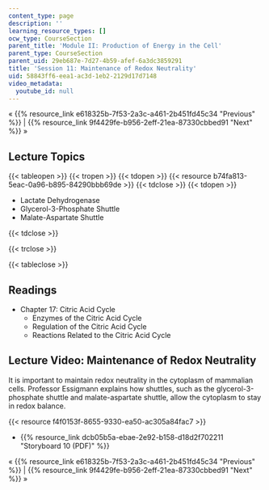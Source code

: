 ```yaml
---
content_type: page
description: ''
learning_resource_types: []
ocw_type: CourseSection
parent_title: 'Module II: Production of Energy in the Cell'
parent_type: CourseSection
parent_uid: 29eb687e-7d27-4b59-afef-6a3dc3859291
title: 'Session 11: Maintenance of Redox Neutrality'
uid: 58843ff6-eea1-ac3d-1eb2-2129d17d7148
video_metadata:
  youtube_id: null
---
```


« {{% resource_link e618325b-7f53-2a3c-a461-2b451fd45c34 "Previous" %}} | {{% resource_link 9f4429fe-b956-2eff-21ea-87330cbbed91 "Next" %}} »

Lecture Topics
--------------

{{< tableopen >}}
{{< tropen >}}
{{< tdopen >}}
{{< resource b74fa813-5eac-0a96-b895-84290bbb69de >}}
{{< tdclose >}}
{{< tdopen >}}


*   Lactate Dehydrogenase
*   Glycerol-3-Phosphate Shuttle
*   Malate-Aspartate Shuttle


{{< tdclose >}}

{{< trclose >}}

{{< tableclose >}}

Readings
--------

*   Chapter 17: Citric Acid Cycle
    *   Enzymes of the Citric Acid Cycle
    *   Regulation of the Citric Acid Cycle
    *   Reactions Related to the Citric Acid Cycle

Lecture Video: Maintenance of Redox Neutrality
----------------------------------------------

It is important to maintain redox neutrality in the cytoplasm of mammalian cells. Professor Essigmann explains how shuttles, such as the glycerol-3-phosphate shuttle and malate-aspartate shuttle, allow the cytoplasm to stay in redox balance.

{{< resource f4f0153f-8655-9330-ea50-ac305a84fac7 >}}

*   {{% resource_link dcb05b5a-ebae-2e92-b158-d18d2f702211 "Storyboard 10 (PDF)" %}}

« {{% resource_link e618325b-7f53-2a3c-a461-2b451fd45c34 "Previous" %}} | {{% resource_link 9f4429fe-b956-2eff-21ea-87330cbbed91 "Next" %}} »